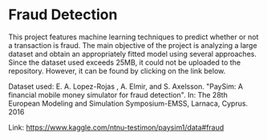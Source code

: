 # Fraud Detection

This project features machine learning techniques to predict whether or not a transaction is fraud.
The main objective of the project is analyzing a large dataset and obtain an appropriately fitted model using several approaches.
Since the dataset used exceeds 25MB, it could not be uploaded to the repository. However, it can be found by clicking on the link below.

Dataset used: E. A. Lopez-Rojas , A. Elmir, and S. Axelsson. "PaySim: A financial mobile money simulator for fraud detection". 
In: The 28th European Modeling and Simulation Symposium-EMSS, Larnaca, Cyprus. 2016

Link: https://www.kaggle.com/ntnu-testimon/paysim1/data#fraud
